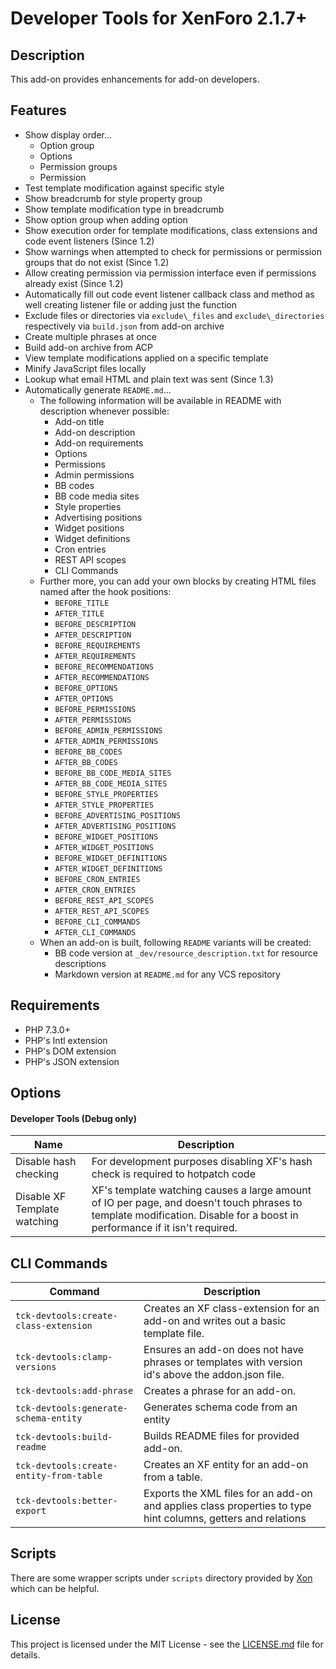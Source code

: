 Developer Tools for XenForo 2.1.7+
==================================

Description
-----------

This add-on provides enhancements for add-on developers.

Features
--------

- Show display order... 
  - Option group
  - Options
  - Permission groups
  - Permission
- Test template modification against specific style
- Show breadcrumb for style property group
- Show template modification type in breadcrumb
- Show option group when adding option
- Show execution order for template modifications, class extensions and code event listeners (Since 1.2)
- Show warnings when attempted to check for permissions or permission groups that do not exist (Since 1.2)
- Allow creating permission via permission interface even if permissions already exist (Since 1.2)
- Automatically fill out code event listener callback class and method as well creating listener file or adding just the function
- Exclude files or directories via `exclude\_files` and `exclude\_directories` respectively via `build.json` from add-on archive
- Create multiple phrases at once
- Build add-on archive from ACP
- View template modifications applied on a specific template
- Minify JavaScript files locally
- Lookup what email HTML and plain text was sent (Since 1.3)
- Automatically generate `README.md`... 
  - The following information will be available in README with description whenever possible: 
      - Add-on title
      - Add-on description
      - Add-on requirements
      - Options
      - Permissions
      - Admin permissions
      - BB codes
      - BB code media sites
      - Style properties
      - Advertising positions
      - Widget positions
      - Widget definitions
      - Cron entries
      - REST API scopes
      - CLI Commands
  - Further more, you can add your own blocks by creating HTML files named after the hook positions: 
      - `BEFORE_TITLE`
      - `AFTER_TITLE`
      - `BEFORE_DESCRIPTION`
      - `AFTER_DESCRIPTION`
      - `BEFORE_REQUIREMENTS`
      - `AFTER_REQUIREMENTS`
      - `BEFORE_RECOMMENDATIONS`
      - `AFTER_RECOMMENDATIONS`
      - `BEFORE_OPTIONS`
      - `AFTER_OPTIONS`
      - `BEFORE_PERMISSIONS`
      - `AFTER_PERMISSIONS`
      - `BEFORE_ADMIN_PERMISSIONS`
      - `AFTER_ADMIN_PERMISSIONS`
      - `BEFORE_BB_CODES`
      - `AFTER_BB_CODES`
      - `BEFORE_BB_CODE_MEDIA_SITES`
      - `AFTER_BB_CODE_MEDIA_SITES`
      - `BEFORE_STYLE_PROPERTIES`
      - `AFTER_STYLE_PROPERTIES`
      - `BEFORE_ADVERTISING_POSITIONS`
      - `AFTER_ADVERTISING_POSITIONS`
      - `BEFORE_WIDGET_POSITIONS`
      - `AFTER_WIDGET_POSITIONS`
      - `BEFORE_WIDGET_DEFINITIONS`
      - `AFTER_WIDGET_DEFINITIONS`
      - `BEFORE_CRON_ENTRIES`
      - `AFTER_CRON_ENTRIES`
      - `BEFORE_REST_API_SCOPES`
      - `AFTER_REST_API_SCOPES`
      - `BEFORE_CLI_COMMANDS`
      - `AFTER_CLI_COMMANDS`
  - When an add-on is built, following `README` variants will be created: 
      - BB code version at `_dev/resource_description.txt` for resource descriptions
      - Markdown version at `README.md` for any VCS repository

Requirements
------------

- PHP 7.3.0+
- PHP's Intl extension
- PHP's DOM extension
- PHP's JSON extension

Options
-------

#### Developer Tools (Debug only)

| Name                         | Description                                                                                                                                                               |
| ---------------------------- | ------------------------------------------------------------------------------------------------------------------------------------------------------------------------- |
| Disable hash checking        | For development purposes disabling XF's hash check is required to hotpatch code                                                                                           |
| Disable XF Template watching | XF's template watching causes a large amount of IO per page, and doesn't touch phrases to template modification. Disable for a boost in performance if it isn't required. |

CLI Commands
------------

| Command                                 | Description                                                                                                  |
| --------------------------------------- | ------------------------------------------------------------------------------------------------------------ |
| `tck-devtools:create-class-extension`   | Creates an XF class-extension for an add-on and writes out a basic template file.                            |
| `tck-devtools:clamp-versions`           | Ensures an add-on does not have phrases or templates with version id's above the addon.json file.            |
| `tck-devtools:add-phrase`               | Creates a phrase for an add-on.                                                                              |
| `tck-devtools:generate-schema-entity`   | Generates schema code from an entity                                                                         |
| `tck-devtools:build-readme`             | Builds README files for provided add-on.                                                                     |
| `tck-devtools:create-entity-from-table` | Creates an XF entity for an add-on from a table.                                                             |
| `tck-devtools:better-export`            | Exports the XML files for an add-on and applies class properties to type hint columns, getters and relations |

Scripts
-------

There are some wrapper scripts under `scripts` directory provided by [Xon](https://xenforo.com/community/members/xon.71874/) which can be helpful.

License
-------

This project is licensed under the MIT License - see the [LICENSE.md](https://github.com/ticktackk/DeveloperToolsForXF2/blob/master/LICENSE.md) file for details.